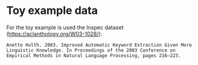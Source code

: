 # Toy example data
For the toy example is used the Inspec dataset (https://aclanthology.org/W03-1028/):

    Anette Hulth. 2003. Improved Automatic Keyword Extraction Given More Linguistic Knowledge. In Proceedings of the 2003 Conference on Empirical Methods in Natural Language Processing, pages 216–223.
